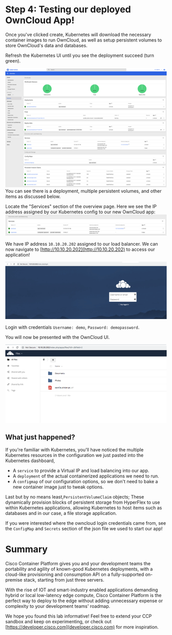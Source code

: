 # Step 4: Testing our deployed OwnCloud App!

Once you've clicked create, Kubernetes will download the necessary container images to run OwnCloud, as well as setup persistent volumes to store OwnCloud's data and databases.

Refresh the Kubernetes UI until you see the deployment succeed (turn green).

![](assets/images/owncloud-k8s-green.png)
You can see there is a deployment, multiple persistent volumes, and other items as discussed below.

Locate the "Services" section of the overview page. Here we see the IP address assigned by our Kubernetes config to our new OwnCloud app:
![](assets/images/owncloud-k8s-services.png)

We have IP address `10.10.20.202` assigned to our load balancer.
We can now navigate to [http://10.10.20.202](http://10.10.20.202) to access our application!

![](assets/images/owncloud-login.png)

Login with credentials `Username: demo`, `Password: demopassword`.

You will now be presented with the OwnCloud UI.

![](assets/images/owncloud-ui.png)

## What just happened?
If you're familiar with Kubernetes, you'll have noticed the multiple Kubernetes resources in the configuration we just pasted into the Kubernetes dashboard,

  - A `service` to provide a Virtual IP and load balancing into our app.
  - A `deployment` of the actual containerized applications we need to run.
  - A `configmap` of our configuration options, so we don't need to bake a new container image just to tweak options.

Last but by no means least,`PersistentVolumeClaim` objects; These dynamically provision blocks of persistent storage from HyperFlex to use within Kubernetes applications, allowing Kubernetes to host items such as databases and in our case, a file storage application.

If you were interested where the owncloud login credentials came from, see the `ConfigMap` and `Secrets` section of the json file we used to start our app!

# Summary
Cisco Container Platform gives you and your development teams the portability and agility of known-good Kubernetes deployments, with a cloud-like provisioning and consumption API on a fully-supported on-premise stack, starting from just three servers.

With the rise of IOT and smart-industry enabled applications demanding hybrid or local low-latency edge compute, Cisco Container Platform is the perfect way to deploy to the edge without adding unnecessary expense or complexity to your development teams' roadmap.

We hope you found this lab informative!
Feel free to extend your CCP sandbox and keep on experimenting, or check out [https://developer.cisco.com](developer.cisco.com) for more inspiration.
